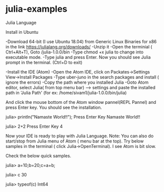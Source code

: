 # julia-examples
Julia Language

Install in Ubuntu

-Download 64-bit (I use Ubuntu 18.04) from Generic Linux Binaries for x86 in the link https://julialang.org/downloads/
-Unzip it
-Open the terminial ( Ctrl+Alt+T), Goto <julia-install-folder>/julia-1.0.0/bin
-Type chmod +x julia to change into executable mode. 
-Type julia and press Enter. Now you should see Julia prompt in the terminal. (Ctrl+D to exit)
  
-Install the IDE (Atom)
-Open the Atom IDE, click on Packates->Settings View->Install Packages
-Type uber-juno in the search packages and install ( ignore the errors)
-Copy the path where you installed Julia
-Goto Atom editor, select Julia( from top menu bar) --> settings and paste the installed path in 'Julia Path' (for ex: /home/sivam1/julia-1.0.0/bin/julia)

And click the mouse bottom of the Atom window pannel(REPL Pannel) and press Enter key. You should see the installation.

julia> println("Namaste World!!");  Press Enter Key
Namaste World!!

julia> 2+2   Press Enter Key
4

Now your IDE is ready to play with Julia Language.
Note: You can also do start/stop from Julia menu of Atom ( menu bar at the top). Try below samples in the terminal ( click Julia->OpenTerminal). I see Atom is bit slow.

Check the below quick samples.

julia> a=10;b=20;c=a+b;

julia> c
30

julia> typeof(c)
Int64


